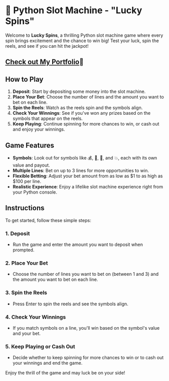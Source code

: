 # 🎰 Python Slot Machine - "Lucky Spins"

Welcome to **Lucky Spins**, a thrilling Python slot machine game where every spin brings excitement and the chance to win big! Test your luck, spin the reels, and see if you can hit the jackpot!

## [Check out My Portfolio](https://aaliyahm-portfolio.netlify.app/)💜

## How to Play

1. **Deposit**: Start by depositing some money into the slot machine.
2. **Place Your Bet**: Choose the number of lines and the amount you want to bet on each line.
3. **Spin the Reels**: Watch as the reels spin and the symbols align.
4. **Check Your Winnings**: See if you've won any prizes based on the symbols that appear on the reels.
5. **Keep Playing**: Continue spinning for more chances to win, or cash out and enjoy your winnings.

## Game Features

- **Symbols**: Look out for symbols like 💰, 🐲, 🪷, and 💥, each with its own value and payout.
- **Multiple Lines**: Bet on up to 3 lines for more opportunities to win.
- **Flexible Betting**: Adjust your bet amount from as low as $1 to as high as $100 per line.
- **Realistic Experience**: Enjoy a lifelike slot machine experience right from your Python console.

## Instructions

To get started, follow these simple steps:

### 1. Deposit
- Run the game and enter the amount you want to deposit when prompted.

### 2. Place Your Bet
- Choose the number of lines you want to bet on (between 1 and 3) and the amount you want to bet on each line.

### 3. Spin the Reels
- Press Enter to spin the reels and see the symbols align.

### 4. Check Your Winnings
- If you match symbols on a line, you'll win based on the symbol's value and your bet.

### 5. Keep Playing or Cash Out
- Decide whether to keep spinning for more chances to win or to cash out your winnings and end the game.

Enjoy the thrill of the game and may luck be on your side!
